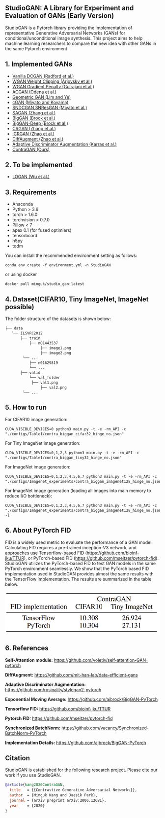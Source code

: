 ## StudioGAN: A Library for Experiment and Evaluation of GANs (Early Version)

StudioGAN is a Pytorch library providing the implementation of representative Generative Adversarial Networks (GANs) for conditional/unconditional image synthesis. This project aims to help machine learning researchers to compare the new idea with other GANs in the same Pytorch environment.


## 1. Implemented GANs

* [Vanilla DCGAN (Radford et al.)](https://arxiv.org/abs/1511.06434)
* [WGAN Weight Clipping (Arjovsky et al.)](https://arxiv.org/abs/1701.07875)
* [WGAN Gradient Penalty (Gulrajani et al.)](https://arxiv.org/abs/1704.00028)
* [ACGAN (Odena et al.)](https://arxiv.org/abs/1610.09585)
* [Geometric GAN (Lim and Ye)](https://arxiv.org/abs/1705.02894)
* [cGAN (Miyato and Koyama)](https://arxiv.org/abs/1705.02894)
* [SNDCGAN,SNResGAN (Miyato et al.)](https://arxiv.org/abs/1802.05957)
* [SAGAN (Zhang et al.)](https://arxiv.org/abs/1805.08318)
* [BigGAN (Brock et al.)](https://arxiv.org/abs/1809.11096)
* [BigGAN-Deep (Brock et al.)](https://arxiv.org/abs/1809.11096)
* [CRGAN (Zhang et al.)](https://arxiv.org/abs/1910.12027)
* [ICRGAN (Zhao et al.)](https://arxiv.org/abs/2002.04724)
* [DiffAugment (Zhao et al.)](https://arxiv.org/abs/2006.10738)
* [Adaptive Discriminator Augmentation (Karras et al.)](https://arxiv.org/abs/2006.06676)
* [ContraGAN (Ours)](https://github.com/)

## 2. To be implemented
* [LOGAN (Wu et al.)](https://arxiv.org/abs/1912.00953)

## 3. Requirements

- Anaconda
- Python > 3.6
- torch > 1.6.0
- torchvision > 0.7.0
- Pillow < 7
- apex 0.1 (for fused optimiers)
- tensorboard
- h5py
- tqdm

You can install the recommended environment setting as follows:

```
conda env create -f environment.yml -n StudioGAN
```

or using docker
```
docker pull minguk/studio_gan:latest
```

## 4. Dataset(CIFAR10, Tiny ImageNet, ImageNet possible)
The folder structure of the datasets is shown below:
```
├── data
   └── ILSVRC2012
       ├── train
           ├── n01443537
     	        ├── image1.png
     	        ├── image2.png
		└── ...
           ├── n01629819
           └── ...
       ├── valid
           └── val_folder
	        ├── val1.png
     	        ├── val2.png
		└── ...
```


## 5. How to run

For CIFAR10 image generation:

```
CUDA_VISIBLE_DEVICES=0 python3 main.py -t -e -rm_API -c "./configs/Table1/contra_biggan_cifar32_hinge_no.json"
```

For Tiny ImageNet image generation:

```
CUDA_VISIBLE_DEVICES=0,1,2,3 python3 main.py -t -e -rm_API -c "./configs/Table1/contra_biggan_tiny32_hinge_no.json"
```

For ImageNet image generation:

```
CUDA_VISIBLE_DEVICES=0,1,2,3,4,5,6,7 python3 main.py -t -e -rm_API -c "./configs/Imagenet_experiments/contra_biggan_imagenet128_hinge_no.json"
```

For ImageNet image generation (loading all images into main memory to reduce I/O bottleneck):
```
CUDA_VISIBLE_DEVICES=0,1,2,3,4,5,6,7 python3 main.py -t -e -rm_API -c "./configs/Imagenet_experiments/contra_biggan_imagenet128_hinge_no.json" -l
```

## 6. About PyTorch FID

FID is a widely used metric to evaluate the performance of a GAN model. Calculating FID requires a pre-trained inception-V3 network, and approaches use Tensorflow-based FID (https://github.com/bioinf-jku/TTUR), or PyTorch-based FID (https://github.com/mseitzer/pytorch-fid). StudioGAN utilizes the PyTorch-based FID to test GAN models in the same PyTorch environment seamlessly. We show that the PyTorch based FID implementation used in StudioGAN provides almost the same results with the TensorFlow implementation. The results are summarized in the table below.
<p align="center"><img src = 'figures/Table3.png' height = '140px' width = '520px'>

## 6. References

**Self-Attention module:** https://github.com/voletiv/self-attention-GAN-pytorch

**DiffAugment:** https://github.com/mit-han-lab/data-efficient-gans

**Adaptive Discriminator Augmentation:** https://github.com/rosinality/stylegan2-pytorch

**Exponential Moving Average:** https://github.com/ajbrock/BigGAN-PyTorch

**Tensorflow FID:** https://github.com/bioinf-jku/TTUR

**Pytorch FID:** https://github.com/mseitzer/pytorch-fid

**Synchronized BatchNorm:** https://github.com/vacancy/Synchronized-BatchNorm-PyTorch

**Implementation Details:** https://github.com/ajbrock/BigGAN-PyTorch

## Citation
StudioGAN is established for the following research project. Please cite our work if you use StudioGAN.
```bib
@article{kang2020ContraGAN,
  title   = {{Contrastive Generative Adversarial Networks}},
  author  = {Minguk Kang and Jaesik Park},
  journal = {arXiv preprint arXiv:2006.12681},
  year    = {2020}
}
```
